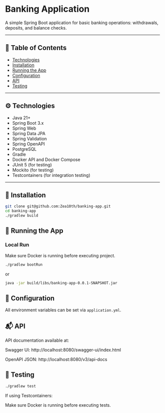 # Banking Application

A simple Spring Boot application for basic banking operations: withdrawals, deposits, and balance checks.

---

## 🧠 Table of Contents

- [Technologies](#technologies)
- [Installation](#installation)
- [Running the App](#running-the-app)
- [Configuration](#configuration)
- [API](#api)
- [Testing](#testing)

---

## ⚙️ Technologies

- Java 21+
- Spring Boot 3.x
- Spring Web
- Spring Data JPA
- Spring Validation
- Spring OpenAPI
- PostgreSQL
- Gradle
- Docker API and Docker Compose
- JUnit 5 (for testing)
- Mockito (for testing)
- Testcontainers (for integration testing)

---

## 🚀 Installation

```bash
git clone git@github.com:Zea10th/banking-app.git
cd banking-app
./gradlew build
```

## 🏃 Running the App

### Local Run

Make sure Docker is running before executing project.

```bash
./gradlew bootRun
```

or

```bash
java -jar build/libs/banking-app-0.0.1-SNAPSHOT.jar
```

## 🔐 Configuration

All environment variables can be set via `application.yml`.

## 📬 API

API documentation available at:

Swagger UI: http://localhost:8080/swagger-ui/index.html

OpenAPI JSON: http://localhost:8080/v3/api-docs

## 🧪 Testing

```bash
./gradlew test
```

If using Testcontainers:

Make sure Docker is running before executing tests.
